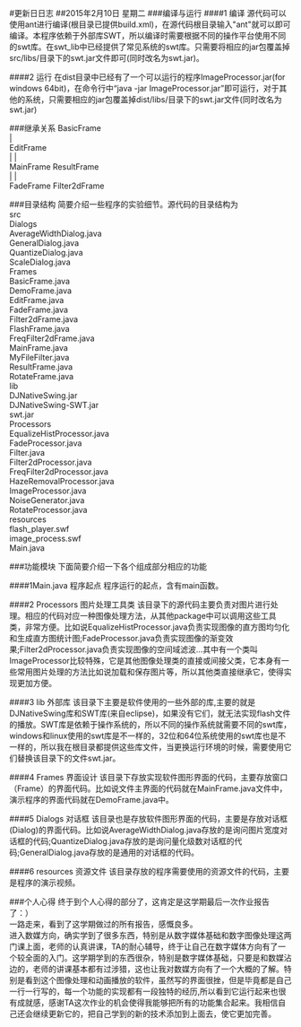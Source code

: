 #更新日日志
##2015年2月10日 星期二
###编译与运行
####1 编译
源代码可以使用ant进行编译(根目录已提供build.xml)，在源代码根目录输入"ant"就可以即可编译。本程序依赖于外部库SWT，所以编译时需要根据不同的操作平台使用不同的swt库。在swt_lib中已经提供了常见系统的swt库。只需要将相应的jar包覆盖掉src/libs/目录下的swt.jar文件即可(同时改名为swt.jar)。

####2 运行
在dist目录中已经有了一个可以运行的程序ImageProcessor.jar(for windows 64bit)，在命令行中“java -jar ImageProcessor.jar”即可运行，对于其他的系统，只需要相应的jar包覆盖掉dist/libs/目录下的swt.jar文件(同时改名为swt.jar)

###继承关系
       BasicFrame<br>
               |<br>
         EditFrame<br>
         |             |<br>
MainFrame ResultFrame<br>
                        |         |<br>
            FadeFrame Filter2dFrame<br>

###目录结构
简要介绍一些程序的实验细节。源代码的目录结构为<br>
src<br>
    Dialogs<br>
        AverageWidthDialog.java<br>
        GeneralDialog.java<br>
        QuantizeDialog.java<br>
        ScaleDialog.java<br>
    Frames<br>
        BasicFrame.java<br>
        DemoFrame.java<br>
        EditFrame.java<br>
        FadeFrame.java<br>
        Filter2dFrame.java<br>
        FlashFrame.java<br>
        FreqFilter2dFrame.java<br>
        MainFrame.java<br>
        MyFileFilter.java<br>
        ResultFrame.java<br>
        RotateFrame.java<br>
    lib<br>
        DJNativeSwing.jar<br>
        DJNativeSwing-SWT.jar<br>
        swt.jar<br>
    Processors<br>
        EqualizeHistProcessor.java<br>
        FadeProcessor.java<br>
        Filter.java<br>
        Filter2dProcessor.java<br>
        FreqFilter2dProcessor.java<br>
        HazeRemovalProcessor.java<br>
        ImageProcessor.java<br>
        NoiseGenerator.java<br>
        RotateProcessor.java<br>
    resources<br>
        flash_player.swf<br>
        image_process.swf<br>
    Main.java<br>

###功能模块
下面简要介绍一下各个组成部分相应的功能<br>

####1Main.java 程序起点
程序运行的起点，含有main函数。

####2 Processors 图片处理工具类
该目录下的源代码主要负责对图片进行处理。相应的代码对应一种图像处理方法，从其他package中可以调用这些工具类，非常方便。比如说EqualizeHistProcessor.java负责实现图像的直方图均匀化和生成直方图统计图;FadeProcessor.java负责实现图像的渐变效果;Filter2dProcessor.java负责实现图像的空间域滤波...其中有一个类叫ImageProcessor比较特殊，它是其他图像处理类的直接或间接父类，它本身有一些常用图片处理的方法比如说加载和保存图片等，所以其他类直接继承它，使得实现更加方便。

####3 lib 外部库
该目录下主要是软件使用的一些外部的库,主要的就是DJNativeSwing库和SWT库(来自eclipse)，如果没有它们，就无法实现flash文件的播放。SWT库是依赖于操作系统的，所以不同的操作系统就需要不同的swt库，windows和linux使用的swt库是不一样的，32位和64位系统使用的swt库也是不一样的，所以我在根目录都提供这些库文件，当更换运行环境的时候，需要使用它们替换该目录下的文件swt.jar。

####4 Frames 界面设计
该目录下存放实现软件图形界面的代码，主要存放窗口（Frame）的界面代码。比如说文件主界面的代码就在MainFrame.java文件中，演示程序的界面代码就在DemoFrame.java中。

####5 Dialogs 对话框
该目录也是存放软件图形界面的代码，主要是存放对话框(Dialog)的界面代码。比如说AverageWidthDialog.java存放的是询问图片宽度对话框的代码;QuantizeDialog.java存放的是询问量化级数对话框的代码;GeneralDialog.java存放的是通用的对话框的代码。

####6 resources 资源文件
该目录存放的程序需要使用的资源文件的代码，主要是程序的演示视频。

###个人心得
    终于到个人心得的部分了，这肯定是这学期最后一次作业报告了：）<br>
    一路走来，看到了这学期做过的所有报告，感慨良多。<br>
进入数媒方向，确实学到了很多东西，特别是从数字媒体基础和数字图像处理这两门课上面，老师的认真讲课，TA的耐心辅导，终于让自己在数字媒体方向有了一个较全面的入门。这学期学到的东西很杂，特别是数字媒体基础，只要是和数媒沾边的，老师的讲课基本都有过涉猎，这也让我对数媒方向有了一个大概的了解。特别是看到这个图像处理和动画播放的软件，虽然写的界面很挫，但是毕竟都是自己一行一行写的，每一个功能的实现都有一段独特的经历,所以看到它运行起来也很有成就感，感谢TA这次作业的机会使得我能够把所有的功能集合起来。我相信自己还会继续更新它的，把自己学到的新的技术添加到上面去，使它更加完善。<br>